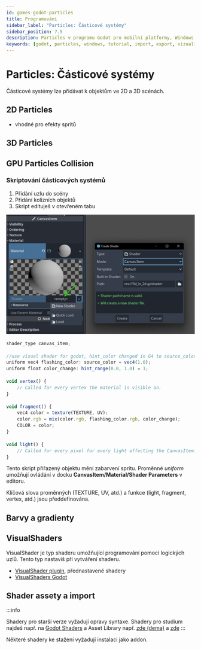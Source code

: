 ```yaml
---
id: games-godot-particles
title: Programování
sidebar_label: "Particles: Částicové systémy"
sidebar_position: 7.5
description: Particles v programu Godot pro mobilní platformy, Windows a Linux
keywords: [godot, particles, windows, tutorial, import, export, vizualizace, 3D, blender, blender3d, instalace, nastavení, digitální modelování]
---
```


# Particles: Částicové systémy

Částicové systémy lze přidávat k objektům ve 2D a 3D scénách.

## 2D Particles

- vhodné pro efekty spritů

## 3D Particles


## GPU Particles Collision

### Skriptování částicových systémů

1. Přidání uzlu do scény
2. Přidání kolizních objektů
3. Skript edituješ v otevřeném tabu

![image](./images/godotshader-1.jpg)

```jsx {0} title="GODOT SHADER SCRIPT" showLineNumbers
shader_type canvas_item;

//use visual shader for godot, hint_color changed in G4 to source_color
uniform vec4 flashing_color: source_color = vec4(1.0);
uniform float color_change: hint_range(0.0, 1.0) = 1;

void vertex() {
	// Called for every vertex the material is visible on.
}

void fragment() {
	vec4 color = texture(TEXTURE, UV);
	color.rgb = mix(color.rgb, flashing_color.rgb, color_change); 
	COLOR = color;
}

void light() {
	// Called for every pixel for every light affecting the CanvasItem.
}
```
Tento skript přiřazený objektu mění zabarvení spritu. Proměnné *uniform* umožňují ovládání v docku **CanvasItem/Material/Shader Parameters** v editoru.

Klíčová slova proměnných (TEXTURE, UV, atd.) a funkce (light, fragment, vertex, atd.) jsou předdefinována.

## Barvy a gradienty

## VisualShaders

VisualShader je typ shaderu umožňující programování pomocí logických uzlů. Tento typ nastavíš při vytváření shaderu.

- [VisualShader plugin](https://github.com/arkology/ShaderV), přednastavené shadery
- [VisualShaders Godot](https://docs.godotengine.org/en/stable/tutorials/shaders/visual_shaders.html)



## Shader assety a import

:::info

Shadery pro starší verze vyžadují opravy syntaxe. Shadery pro studium najdeš např. na [Godot Shaders](https://godotshaders.com/shader/) a 
Asset Library např. [zde (dema)](https://godotengine.org/asset-library/asset?filter=Shaders+Demo&category=&godot_version=&cost=&sort=updated) a [zde](https://godotengine.org/asset-library/asset?filter=&category=3&godot_version=&cost=&sort=updated)
:::

Některé shadery ke stažení vyžadují instalaci jako addon. 






